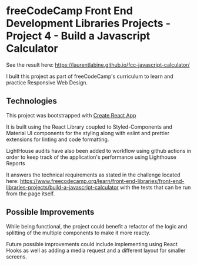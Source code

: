 # freeCodeCamp Front End Development Libraries Projects - Project 4 - Build a Javascript Calculator

See the result here: https://laurentlabine.github.io/fcc-javascript-calculator/

I built this project as part of freeCodeCamp's curriculum to learn and practice Responsive Web Design.

## Technologies

This project was bootstrapped with [Create React App](https://github.com/facebook/create-react-app)

It is built using the React Library coupled to Styled-Components and Material UI components for the styling along with eslint and prettier extensions for linting and code formatting.

LightHouse audits have also been added to workflow using github actions in order to keep track of the application's performance using Lighthouse Reports

It answers the technical requirements as stated in the challenge located here: https://www.freecodecamp.org/learn/front-end-libraries/front-end-libraries-projects/build-a-javascript-calculator with the tests that can be run from the page itself.

## Possible Improvements

While being functional, the project could benefit a refactor of the logic and splitting of the multiple components to make it more reacty.

Future possible improvements could include implementing using React Hooks as well as adding a media request and a different layout for smaller screens. 
